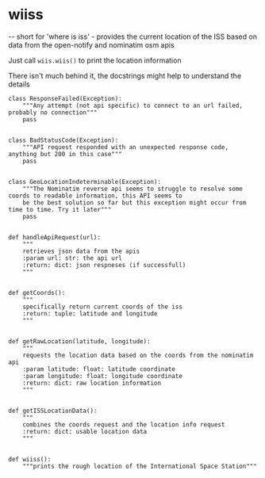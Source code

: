 # wiiss
 -- short for 'where is iss' - provides the current location of the ISS based on data from the open-notify and nominatim osm apis

Just call `wiis.wiis()` to print the location information

There isn't much behind it, the docstrings might help to understand the details
    
    
    class ResponseFailed(Exception):
        """Any attempt (not api specific) to connect to an url failed, probably no connection"""
        pass
    
    
    class BadStatusCode(Exception):
        """API request responded with an unexpected response code, anything but 200 in this case"""
        pass
    
    
    class GeoLocationIndeterminable(Exception):
        """The Nominatim reverse api seems to struggle to resolve some coords to readable information, this API seems to
        be the best solution so far but this exception might occur from time to time. Try it later"""
        pass
    
    
    def handleApiRequest(url):
        """
        retrieves json data from the apis
        :param url: str: the api url
        :return: dict: json respneses (if successfull)
        """
    
    
    def getCoords():
        """
        specifically return current coords of the iss
        :return: tuple: latitude and longitude
        """
    
    
    def getRawLocation(latitude, longitude):
        """
        requests the location data based on the coords from the nominatim api
        :param latitude: float: latitude coordinate
        :param longitude: float: longitude coordinate
        :return: dict: raw location information
        """


    def getISSLocationData():
        """
        combines the coords request and the location info request
        :return: dict: usable location data
        """
    
    
    def wiiss():
        """prints the rough location of the International Space Station"""
